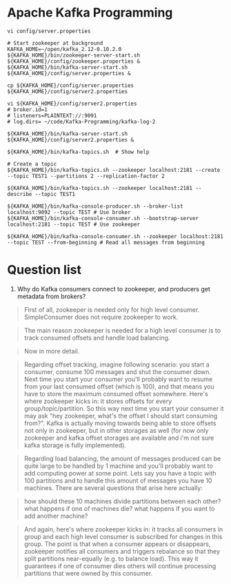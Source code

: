 # Apache Kafka Programming



```
vi config/server.properties

# Start zookeeper at background
KAFKA_HOME=~/open/kafka_2.12-0.10.2.0
${KAFKA_HOME}/bin/zookeeper-server-start.sh ${KAFKA_HOME}/config/zookeeper.properties &
${KAFKA_HOME}/bin/kafka-server-start.sh ${KAFKA_HOME}/config/server.properties &

cp ${KAFKA_HOME}/config/server.properties ${KAFKA_HOME}/config/server2.properties

vi ${KAFKA_HOME}/config/server2.properties
# broker.id=1
# listeners=PLAINTEXT://:9091
# log.dirs= ~/code/Kafka-Programming/kafka-log-2

${KAFKA_HOME}/bin/kafka-server-start.sh ${KAFKA_HOME}/config/server2.properties &

${KAFKA_HOME}/bin/kafka-topics.sh  # Show help

# Create a topic 
${KAFKA_HOME}/bin/kafka-topics.sh --zookeeper localhost:2181 --create --topic TEST1 --partitions 2 --replication-factor 2

${KAFKA_HOME}/bin/kafka-topics.sh --zookeeper localhost:2181 --describe --topic TEST1 

${KAFKA_HOME}/bin/kafka-console-producer.sh --broker-list localhost:9092 --topic TEST # Use broker
${KAFKA_HOME}/bin/kafka-console-consumer.sh --bootstrap-server localhost:2181 --topic TEST # Use zookeeper

${KAFKA_HOME}/bin/kafka-console-consumer.sh --zookeeper localhost:2181 --topic TEST --from-beginning # Read all messages from beginning
```

# Question list
1. Why do Kafka consumers connect to zookeeper, and producers get metadata from brokers?

> First of all, zookeeper is needed only for high level consumer. SimpleConsumer does not require zookeeper to work.

> The main reason zookeeper is needed for a high level consumer is to track consumed offsets and handle load balancing.

> Now in more detail.

> Regarding offset tracking, imagine following scenario: you start a consumer, consume 100 messages and shut the consumer down. Next time you start your consumer you'll probably want to resume from your last consumed offset (which is 100), and that means you have to store the maximum consumed offset somewhere. Here's where zookeeper kicks in: it stores offsets for every group/topic/partition. So this way next time you start your consumer it may ask "hey zookeeper, what's the offset I should start consuming from?". Kafka is actually moving towards being able to store offsets not only in zookeeper, but in other storages as well (for now only zookeeper and kafka offset storages are available and i'm not sure kafka storage is fully implemented).

> Regarding load balancing, the amount of messages produced can be quite large to be handled by 1 machine and you'll probably want to add computing power at some point. Lets say you have a topic with 100 partitions and to handle this amount of messages you have 10 machines. There are several questions that arise here actually:

> how should these 10 machines divide partitions between each other? what happens if one of machines die? what happens if you want to add another machine?

> And again, here's where zookeeper kicks in: it tracks all consumers in group and each high level consumer is subscribed for changes in this group. The point is that when a consumer appears or disappears, zookeeper notifies all consumers and triggers rebalance so that they split partitions near-equally (e.g. to balance load). This way it guarantees if one of consumer dies others will continue processing partitions that were owned by this consumer.